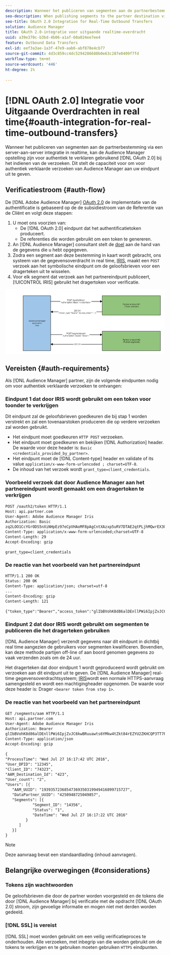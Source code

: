 ```yaml
---
description: Wanneer het publiceren van segmenten aan de partnerbestemming via een server-aan-server integratie in real time, kan de Audience Manager opstelling zijn om het gebruiken van OAuth 2.0 voor authentiek te verklaren wanneer het maken van de verzoeken. Dit stelt de capaciteit voor om voor authentiek verklaarde verzoeken van Audience Manager aan uw eindpunt uit te geven.
seo-description: When publishing segments to the partner destination via a realtime server-to-server integration, Audience Manager can be set up to authenticate using OAuth 2.0 when making the requests. This presents the ability to issue authenticated requests from Audience Manager to your endpoint.
seo-title: OAuth 2.0 Integration for Real-Time Outbound Transfers
solution: Audience Manager
title: OAuth 2.0-integratie voor uitgaande realtime-overdracht
uuid: a39e370c-b3bd-4b06-a1af-60a024ee7ee4
feature: Outbound Data Transfers
exl-id: eef3a3ae-1a3f-47e9-aab6-abf878e4cb77
source-git-commit: 4d3c859cc4dc5294286680b0e63c287e0409f7fd
workflow-type: tm+mt
source-wordcount: '446'
ht-degree: 1%

---
```


# [!DNL OAuth 2.0] Integratie voor Uitgaande Overdrachten in real time{#oauth-integration-for-real-time-outbound-transfers}

Wanneer het publiceren van segmenten aan de partnerbestemming via een server-aan-server integratie in realtime, kan de Audience Manager opstelling zijn voor authentiek te verklaren gebruikend [!DNL OAuth 2.0] bij het indienen van de verzoeken. Dit stelt de capaciteit voor om voor authentiek verklaarde verzoeken van Audience Manager aan uw eindpunt uit te geven.

## Verificatiestroom {#auth-flow}

De [!DNL Adobe Audience Manager] [OAuth 2.0](https://tools.ietf.org/html/rfc6749#section-4.4) de implementatie van de authentificatie is gebaseerd op de de subsidiestroom van de Referentie van de Cliënt en volgt deze stappen:

1. U moet ons voorzien van:
   * De [!DNL OAuth 2.0] eindpunt dat het authentificatietoken produceert.
   * De referenties die worden gebruikt om een token te genereren.
1. An [!DNL Audience Manager] consultant stelt de [doel](../../../features/destinations/destinations.md) aan de hand van de gegevens die u hebt opgegeven.
1. Zodra een segment aan deze bestemming in kaart wordt gebracht, ons systeem van de gegevensoverdracht in real time, [IRIS](../../../reference/system-components/components-data-action.md#iris), maakt een `POST` verzoek aan het symbolische eindpunt om de geloofsbrieven voor een dragerteken uit te wisselen.
1. Voor elk segment dat verzoek aan het partnereindpunt publiceert, [!UICONTROL IRIS] gebruikt het dragertoken voor verificatie.

![](assets/oauth2-iris.png)

## Vereisten {#auth-requirements}

Als [!DNL Audience Manager] partner, zijn de volgende eindpunten nodig om voor authentiek verklaarde verzoeken te ontvangen:

### Eindpunt 1 dat door IRIS wordt gebruikt om een token voor toonder te verkrijgen

Dit eindpunt zal de geloofsbrieven goedkeuren die bij stap 1 worden verstrekt en zal een tovenaarstoken produceren die op verdere verzoeken zal worden gebruikt.

* Het eindpunt moet goedkeuren `HTTP POST` verzoeken.
* Het eindpunt moet goedkeuren en bekijken [!DNL Authorization] header. De waarde voor deze header is: `Basic <credentials_provided_by_partner>`.
* Het eindpunt moet de [!DNL Content-type] header en validate of its value `application/x-www-form-urlencoded ; charset=UTF-8`.
* De inhoud van het verzoek wordt `grant_type=client_credentials`.

### Voorbeeld verzoek dat door Audience Manager aan het partnereindpunt wordt gemaakt om een dragertoken te verkrijgen

```
POST /oauth2/token HTTP/1.1
Host: api.partner.com
User-Agent: Adobe Audience Manager Iris
Authorization: Basic zq2LOO1CcYGrODS5nXiNHpEz97eCpVHAoMF8pAgCntXAzxp5uRV7DTAE2qtPLjhMQwrEX3O6MHV4S
Content-Type: application/x-www-form-urlencoded;charset=UTF-8
Content-Length: 29
Accept-Encoding: gzip
  
grant_type=client_credentials
```

### De reactie van het voorbeeld van het partnereindpunt

```
HTTP/1.1 200 OK
Status: 200 OK
Content-Type: application/json; charset=utf-8
...
Content-Encoding: gzip
Content-Length: 121
  
{"token_type":"Bearer","access_token":"glIbBVohK8d86alDEnllPWi6IpjZvJC6kwBRuuawts6YMkw4tZkt84rEZYU2ZKHCQP3TT7PnzCQPI0yY"}
```

### Eindpunt 2 dat door IRIS wordt gebruikt om segmenten te publiceren die het dragerteken gebruiken

[!DNL Audience Manager] verzendt gegevens naar dit eindpunt in dichtbij real time aangezien de gebruikers voor segmenten kwalificeren. Bovendien, kan deze methode partijen off-line of aan boord genomen gegevens zo vaak verzenden zoals om de 24 uur.

Het dragerteken dat door eindpunt 1 wordt geproduceerd wordt gebruikt om verzoeken aan dit eindpunt uit te geven. De [!DNL Audience Manager] real-time gegevensoverdrachtsysteem; [IRIS](../../../reference/system-components/components-data-action.md#iris)wordt een normale HTTPS-aanvraag samengesteld en wordt een machtigingheader opgenomen. De waarde voor deze header is: Drager `<bearer token from step 1>`.

### De reactie van het voorbeeld van het partnereindpunt

```
GET /segments/aam HTTP/1.1
Host: api.partner.com
User-Agent: Adobe Audience Manager Iris
Authorization: Bearer glIbBVohK8d86alDEnllPWi6IpjZvJC6kwBRuuawts6YMkw4tZkt84rEZYU2ZKHCQP3TT7PnzCQPI0yY
Content-Type: application/json
Accept-Encoding: gzip
   
{
"ProcessTime": "Wed Jul 27 16:17:42 UTC 2016",
"User_DPID": "12345",
"Client_ID": "74323",
"AAM_Destination_Id": "423",
"User_count": "2",
"Users": [{
   "AAM_UUID": "19393572368547369350319949416899715727",
   "DataPartner_UUID": "4250948725049857",
   "Segments": [{
            "Segment_ID": "14356",
            "Status": "1",
            "DateTime": "Wed Jul 27 16:17:22 UTC 2016"
         }
      ]
   }]
}
```

>[!NOTE]
>
>Deze aanvraag bevat een standaardlading (inhoud aanvragen).

## Belangrijke overwegingen {#considerations}

### Tokens zijn wachtwoorden

De geloofsbrieven die door de partner worden voorgesteld en de tokens die door [!DNL Audience Manager] bij verificatie met de opdracht [!DNL OAuth 2.0] stroom, zijn gevoelige informatie en mogen niet met derden worden gedeeld.

### [!DNL SSL] is vereist

[!DNL SSL] moet worden gebruikt om een veilig verificatieproces te onderhouden. Alle verzoeken, met inbegrip van die worden gebruikt om de tokens te verkrijgen en te gebruiken moeten gebruiken `HTTPS` eindpunten.
